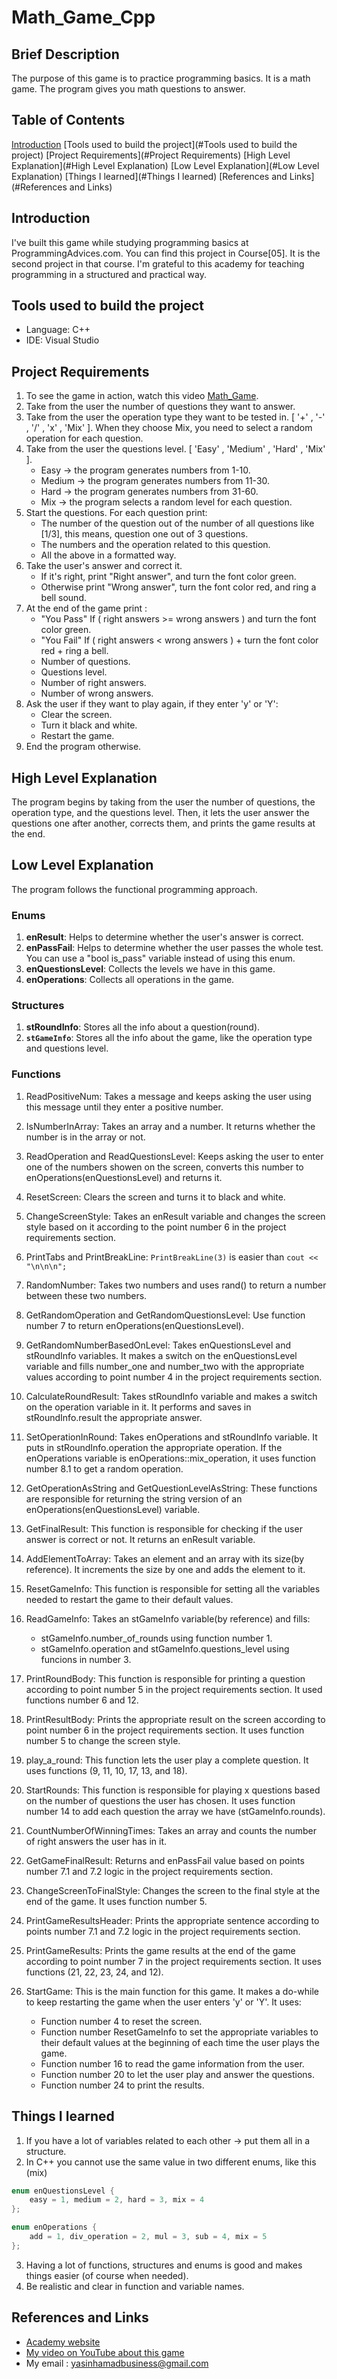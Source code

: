 # Math_Game_Cpp

## Brief Description
The purpose of this game is to practice programming basics. It is a math game. The program gives you math questions to answer.

## Table of Contents
[Introduction](#Introduction)
[Tools used to build the project](#Tools used to build the project)
[Project Requirements](#Project Requirements)
[High Level Explanation](#High Level Explanation)
[Low Level Explanation](#Low Level Explanation)
[Things I learned](#Things I learned)
[References and Links](#References and Links)


## Introduction
I've built this game while studying programming basics at ProgrammingAdvices.com. You can find this project in Course[05]. It is the second project in that course. I'm grateful to this academy for teaching programming in a structured and practical way.

## Tools used to build the project
- Language: C++
- IDE: Visual Studio

## Project Requirements
1. To see the game in action, watch this video [Math_Game](#link).
2. Take from the user the number of questions they want to answer.
3. Take from the user the operation type they want to be tested in. [ '+' , '-' , '/' , 'x' , 'Mix' ]. When they choose Mix, you need to select a random operation for each question.
4. Take from the user the questions level. [ 'Easy' , 'Medium' , 'Hard' , 'Mix' ]. 
	- Easy -> the program generates numbers from 1-10.
	- Medium -> the program generates numbers from 11-30.
	- Hard -> the program generates numbers from 31-60.
	- Mix -> the program selects a random level for each question.
5. Start the questions. For each question print:
	- The number of the question out of the number of all questions like [1/3], this means, question one out of 3 questions.
	- The numbers and the operation related to this question.
	- All the above in a formatted way.
6. Take the user's answer and correct it.
	- If it's right, print "Right answer", and turn the font color green.
	- Otherwise print "Wrong answer", turn the font color red, and ring a bell sound.
7. At the end of the game print :
	- "You Pass" If ( right answers >= wrong answers ) and turn the font color green.
	- "You Fail" If ( right answers < wrong answers ) + turn the font color red + ring a bell.
	- Number of questions.
	- Questions level.
	- Number of right answers.
	- Number of wrong answers.
8. Ask the user if they want to play again, if they enter 'y' or 'Y':
	- Clear the screen.
	- Turn it black and white.
	- Restart the game.
9. End the program otherwise.

## High Level Explanation
The program begins by taking from the user the number of questions, the operation type, and the questions level. Then, it lets the user answer the questions one after another, corrects them, and prints the game results at the end.

## Low Level Explanation
The program follows the functional programming approach.

### Enums
1. **enResult**: Helps to determine whether the user's answer is correct.
2. **enPassFail**: Helps to determine whether the user passes the whole test. You can use a "bool is_pass" variable instead of using this enum.
3. **enQuestionsLevel**: Collects the levels we have in this game.
4. **enOperations**: Collects all operations in the game.

### Structures
1. **stRoundInfo**: Stores all the info about a question(round).
2. **`stGameInfo`**: Stores all the info about the game, like the operation type and questions level.

### Functions
1. ReadPositiveNum: Takes a message and keeps asking the user using this message until they enter a positive number.

2. IsNumberInArray: Takes an array and a number. It returns whether the number is in the array or not. 

3. ReadOperation and ReadQuestionsLevel: Keeps asking the user to enter one of the numbers showen on the screen, converts this number to enOperations(enQuestionsLevel) and returns it.

4. ResetScreen: Clears the screen and turns it to black and white.

5. ChangeScreenStyle: Takes an enResult variable  and changes the screen style based on it according to the point number 6 in the project requirements section.

6. PrintTabs and PrintBreakLine: `PrintBreakLine(3)` is easier than `cout << "\n\n\n";`

7. RandomNumber: Takes two numbers and uses rand() to return a number between these two numbers.

8. GetRandomOperation and GetRandomQuestionsLevel: Use function number 7 to return enOperations(enQuestionsLevel).

9. GetRandomNumberBasedOnLevel: Takes enQuestionsLevel and stRoundInfo variables. It makes a switch on the enQuestionsLevel variable and fills number_one and number_two with the appropriate values according to point number 4 in the project requirements section.

10. CalculateRoundResult: Takes stRoundInfo variable and makes a switch on the operation variable in it. It performs and saves in stRoundInfo.result the appropriate answer.

11. SetOperationInRound: Takes enOperations and stRoundInfo variable. It puts in stRoundInfo.operation the appropriate operation. If the enOperations variable is enOperations::mix_operation, it uses function number 8.1 to get a random operation.

12. GetOperationAsString and GetQuestionLevelAsString: These functions are responsible for returning the string version of an enOperations(enQuestionsLevel) variable.

13. GetFinalResult: This function is responsible for checking if the user answer is correct or not. It returns an enResult variable.

14. AddElementToArray: Takes an element and an array with its size(by reference). It increments the size by one and adds the element to it.

15. ResetGameInfo: This function is responsible for setting all the variables needed to restart the game to their default values.

16. ReadGameInfo: Takes an stGameInfo variable(by reference) and fills:
	- stGameInfo.number_of_rounds using function number 1.
	- stGameInfo.operation and stGameInfo.questions_level using funcions in number 3.

17. PrintRoundBody: This function is responsible for printing a question according to point number 5 in the project requirements section. It used functions number 6 and 12.

18. PrintResultBody: Prints the appropriate result on the screen according to point number 6 in the project requirements section. It uses function number 5 to change the screen style.

19. play_a_round: This function lets the user play a complete question. It uses functions (9, 11, 10, 17, 13, and 18).

20. StartRounds: This function is responsible for playing x questions based on the number of questions the user has chosen. It uses function number 14 to add each question the array we have (stGameInfo.rounds).

21. CountNumberOfWinningTimes: Takes an array and counts the number of right answers the user has in it.

22. GetGameFinalResult: Returns and enPassFail value based on points number 7.1 and 7.2 logic in the project requirements section.

23. ChangeScreenToFinalStyle: Changes the screen to the final style at the end of the game. It uses function number 5.

24. PrintGameResultsHeader: Prints the appropriate sentence according to points number 7.1 and 7.2 logic in the project requirements section.

25. PrintGameResults: Prints the game results at the end of the game according to point number 7 in the project requirements section. It uses functions (21, 22, 23, 24, and 12).

26. StartGame: This is the main function for this game. It makes a do-while to keep restarting the game when the user enters 'y' or 'Y'. It uses:
	- Function number 4 to reset the screen.
	- Function number ResetGameInfo to set the appropriate variables to their default values at the beginning of each time the user plays the game.
	- Function number 16 to read the game information from the user.
	- Function number 20 to let the user play and answer the questions.
	- Function number 24 to print the results. 

## Things I learned
1. If you have a lot of variables related to each other -> put them all in a structure.
2. In C++ you cannot use the same value in two different enums, like this (mix)
```c++
enum enQuestionsLevel {
	easy = 1, medium = 2, hard = 3, mix = 4
};

enum enOperations {
	add = 1, div_operation = 2, mul = 3, sub = 4, mix = 5
};
```
3. Having a lot of functions, structures and enums is good and makes things easier (of course when needed).
4. Be realistic and clear in function and variable names.

## References and Links
- [Academy website](#https://programmingadvices.com/)
- [My video on YouTube about this game](#link)
- My email : yasinhamadbusiness@gmail.com